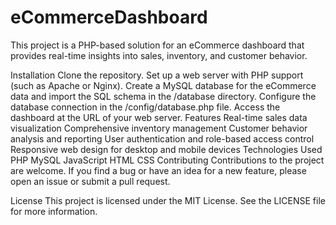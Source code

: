 # eCommerceDashboard
This project is a PHP-based solution for an eCommerce dashboard that provides real-time insights into sales, inventory, and customer behavior.

Installation
Clone the repository.
Set up a web server with PHP support (such as Apache or Nginx).
Create a MySQL database for the eCommerce data and import the SQL schema in the /database directory.
Configure the database connection in the /config/database.php file.
Access the dashboard at the URL of your web server.
Features
Real-time sales data visualization
Comprehensive inventory management
Customer behavior analysis and reporting
User authentication and role-based access control
Responsive web design for desktop and mobile devices
Technologies Used
PHP
MySQL
JavaScript
HTML
CSS
Contributing
Contributions to the project are welcome. If you find a bug or have an idea for a new feature, please open an issue or submit a pull request.

License
This project is licensed under the MIT License. See the LICENSE file for more information.